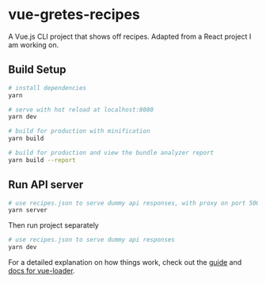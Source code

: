 # vue-gretes-recipes

A Vue.js CLI project that shows off recipes. Adapted from a React project I am working on.

## Build Setup

``` bash
# install dependencies
yarn

# serve with hot reload at localhost:8080
yarn dev

# build for production with minification
yarn build

# build for production and view the bundle analyzer report
yarn build --report
```

## Run API server

``` bash
# use recipes.json to serve dummy api responses, with proxy on port 5000
yarn server
```

Then run project separately
``` bash
# use recipes.json to serve dummy api responses
yarn dev
```

For a detailed explanation on how things work, check out the [guide](http://vuejs-templates.github.io/webpack/) and [docs for vue-loader](http://vuejs.github.io/vue-loader).
